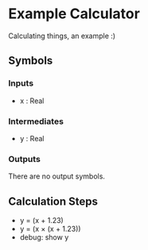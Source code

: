 # Example Calculator
Calculating things, an example :)

## Symbols

### Inputs

* x : Real

### Intermediates

* y : Real

### Outputs

There are no output symbols.

## Calculation Steps

* y = (x + 1.23)
* y = (x × (x + 1.23))
* debug: show y
